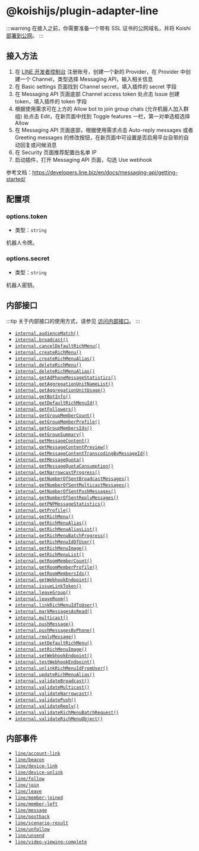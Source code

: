 # @koishijs/plugin-adapter-line

:::warning
在接入之前，你需要准备一个带有 SSL 证书的公网域名，并将 Koishi [部署到公网](../../manual/recipe/server.md)。
:::

## 接入方法

1. 在 [LINE 开发者控制台](https://developers.line.biz/console/) 注册账号，创建一个新的 Provider，在 Provider 中创建一个 Channel，类型选择 Messaging API，输入相关信息
2. 在 Basic settings 页面找到 Channel secret，填入插件的 secret 字段
3. 在 Messaging API 页面底部 Channel access token 处点击 Issue 创建 token，填入插件的 token 字段
4. 根据使用需求可在上方的 Allow bot to join group chats (允许机器人加入群组) 处点击 Edit，在新页面中找到 Toggle features 一栏，第一对单选框选择 Allow
5. 在 Messaging API 页面底部，根据使用需求点击 Auto-reply messages 或者 Greeting messages 的修改按钮，在新页面中可设置是否启用平台自带的自动回复或问候消息
6. 在 Security 页面推荐配置白名单 IP
7. 启动插件，打开 Messaging API 页面，勾选 Use webhook

参考文档：<https://developers.line.biz/en/docs/messaging-api/getting-started/>

## 配置项

### options.token

- 类型：`string`

机器人令牌。

### options.secret

- 类型：`string`

机器人密钥。

## 内部接口

:::tip
关于内部接口的使用方式，请参见 [访问内部接口](../../guide/adapter/bot.md#access-from-plugin)。
:::

- [`internal.audienceMatch()`](https://developers.line.biz/en/reference/partner-docs/#phone-audience-match)
- [`internal.broadcast()`](https://developers.line.biz/en/reference/messaging-api/#send-broadcast-message)
- [`internal.cancelDefaultRichMenu()`](https://developers.line.biz/en/reference/messaging-api/#cancel-default-rich-menu)
- [`internal.createRichMenu()`](https://developers.line.biz/en/reference/messaging-api/#create-rich-menu)
- [`internal.createRichMenuAlias()`](https://developers.line.biz/en/reference/messaging-api/#create-rich-menu-alias)
- [`internal.deleteRichMenu()`](https://developers.line.biz/en/reference/messaging-api/#delete-rich-menu)
- [`internal.deleteRichMenuAlias()`](https://developers.line.biz/en/reference/messaging-api/#delete-rich-menu-alias)
- [`internal.getAdPhoneMessageStatistics()`](https://developers.line.biz/en/reference/partner-docs/#get-phone-audience-match)
- [`internal.getAggregationUnitNameList()`](https://developers.line.biz/en/reference/messaging-api/#get-name-list-of-units-used-this-month)
- [`internal.getAggregationUnitUsage()`](https://developers.line.biz/en/reference/messaging-api/#get-number-of-units-used-this-month)
- [`internal.getBotInfo()`](https://developers.line.biz/en/reference/messaging-api/#get-bot-info)
- [`internal.getDefaultRichMenuId()`](https://developers.line.biz/en/reference/messaging-api/#get-default-rich-menu-id)
- [`internal.getFollowers()`](https://developers.line.biz/en/reference/messaging-api/#get-follower-ids)
- [`internal.getGroupMemberCount()`](https://developers.line.biz/en/reference/messaging-api/#get-members-group-count)
- [`internal.getGroupMemberProfile()`](https://developers.line.biz/en/reference/messaging-api/#get-group-member-profile)
- [`internal.getGroupMembersIds()`](https://developers.line.biz/en/reference/messaging-api/#get-group-member-user-ids)
- [`internal.getGroupSummary()`](https://developers.line.biz/en/reference/messaging-api/#get-group-summary)
- [`internal.getMessageContent()`](https://developers.line.biz/en/reference/messaging-api/#get-content)
- [`internal.getMessageContentPreview()`](https://developers.line.biz/en/reference/messaging-api/#get-image-or-video-preview)
- [`internal.getMessageContentTranscodingByMessageId()`](https://developers.line.biz/en/reference/messaging-api/#verify-video-or-audio-preparation-status)
- [`internal.getMessageQuota()`](https://developers.line.biz/en/reference/messaging-api/#get-quota)
- [`internal.getMessageQuotaConsumption()`](https://developers.line.biz/en/reference/messaging-api/#get-consumption)
- [`internal.getNarrowcastProgress()`](https://developers.line.biz/en/reference/messaging-api/#get-narrowcast-progress-status)
- [`internal.getNumberOfSentBroadcastMessages()`](https://developers.line.biz/en/reference/messaging-api/#get-number-of-broadcast-messages)
- [`internal.getNumberOfSentMulticastMessages()`](https://developers.line.biz/en/reference/messaging-api/#get-number-of-multicast-messages)
- [`internal.getNumberOfSentPushMessages()`](https://developers.line.biz/en/reference/messaging-api/#get-number-of-push-messages)
- [`internal.getNumberOfSentReplyMessages()`](https://developers.line.biz/en/reference/messaging-api/#get-number-of-reply-messages)
- [`internal.getPNPMessageStatistics()`](https://developers.line.biz/en/reference/partner-docs/#get-number-of-sent-line-notification-messages)
- [`internal.getProfile()`](https://developers.line.biz/en/reference/messaging-api/#get-profile)
- [`internal.getRichMenu()`](https://developers.line.biz/en/reference/messaging-api/#get-rich-menu)
- [`internal.getRichMenuAlias()`](https://developers.line.biz/en/reference/messaging-api/#get-rich-menu-alias-by-id)
- [`internal.getRichMenuAliasList()`](https://developers.line.biz/en/reference/messaging-api/#get-rich-menu-alias-list)
- [`internal.getRichMenuBatchProgress()`](https://developers.line.biz/en/reference/messaging-api/#get-batch-control-rich-menus-progress-status)
- [`internal.getRichMenuIdOfUser()`](https://developers.line.biz/en/reference/messaging-api/#get-rich-menu-id-of-user)
- [`internal.getRichMenuImage()`](https://developers.line.biz/en/reference/messaging-api/#download-rich-menu-image)
- [`internal.getRichMenuList()`](https://developers.line.biz/en/reference/messaging-api/#get-rich-menu-list)
- [`internal.getRoomMemberCount()`](https://developers.line.biz/en/reference/messaging-api/#get-members-room-count)
- [`internal.getRoomMemberProfile()`](https://developers.line.biz/en/reference/messaging-api/#get-room-member-profile)
- [`internal.getRoomMembersIds()`](https://developers.line.biz/en/reference/messaging-api/#get-room-member-user-ids)
- [`internal.getWebhookEndpoint()`](https://developers.line.biz/en/reference/messaging-api/#get-webhook-endpoint-information)
- [`internal.issueLinkToken()`](https://developers.line.biz/en/reference/messaging-api/#issue-link-token)
- [`internal.leaveGroup()`](https://developers.line.biz/en/reference/messaging-api/#leave-group)
- [`internal.leaveRoom()`](https://developers.line.biz/en/reference/messaging-api/#leave-room)
- [`internal.linkRichMenuIdToUser()`](https://developers.line.biz/en/reference/messaging-api/#link-rich-menu-to-user)
- [`internal.markMessagesAsRead()`](https://developers.line.biz/en/reference/partner-docs/#mark-messages-from-users-as-read)
- [`internal.multicast()`](https://developers.line.biz/en/reference/messaging-api/#send-multicast-message)
- [`internal.pushMessage()`](https://developers.line.biz/en/reference/messaging-api/#send-push-message)
- [`internal.pushMessagesByPhone()`](https://developers.line.biz/en/reference/partner-docs/#send-line-notification-message)
- [`internal.replyMessage()`](https://developers.line.biz/en/reference/messaging-api/#send-reply-message)
- [`internal.setDefaultRichMenu()`](https://developers.line.biz/en/reference/messaging-api/#set-default-rich-menu)
- [`internal.setRichMenuImage()`](https://developers.line.biz/en/reference/messaging-api/#upload-rich-menu-image)
- [`internal.setWebhookEndpoint()`](https://developers.line.biz/en/reference/messaging-api/#set-webhook-endpoint-url)
- [`internal.testWebhookEndpoint()`](https://developers.line.biz/en/reference/messaging-api/#test-webhook-endpoint)
- [`internal.unlinkRichMenuIdFromUser()`](https://developers.line.biz/en/reference/messaging-api/#unlink-rich-menu-from-user)
- [`internal.updateRichMenuAlias()`](https://developers.line.biz/en/reference/messaging-api/#update-rich-menu-alias)
- [`internal.validateBroadcast()`](https://developers.line.biz/en/reference/messaging-api/#validate-message-objects-of-broadcast-message)
- [`internal.validateMulticast()`](https://developers.line.biz/en/reference/messaging-api/#validate-message-objects-of-multicast-message)
- [`internal.validateNarrowcast()`](https://developers.line.biz/en/reference/messaging-api/#validate-message-objects-of-narrowcast-message)
- [`internal.validatePush()`](https://developers.line.biz/en/reference/messaging-api/#validate-message-objects-of-push-message)
- [`internal.validateReply()`](https://developers.line.biz/en/reference/messaging-api/#validate-message-objects-of-reply-message)
- [`internal.validateRichMenuBatchRequest()`](https://developers.line.biz/en/reference/messaging-api/#validate-batch-control-rich-menus-request)
- [`internal.validateRichMenuObject()`](https://developers.line.biz/en/reference/messaging-api/#validate-rich-menu-object)

## 内部事件

- [`line/account-link`](https://developers\.line\.biz/en/reference/messaging-api/#account-link-event)
- [`line/beacon`](https://developers\.line\.biz/en/reference/messaging-api/#beacon-event)
- [`line/device-link`](https://developers\.line\.biz/en/reference/messaging-api/#device-link-event)
- [`line/device-unlink`](https://developers\.line\.biz/en/reference/messaging-api/#device-unlink-event)
- [`line/follow`](https://developers.line.biz/en/reference/messaging-api/#follow-event)
- [`line/join`](https://developers.line.biz/en/reference/messaging-api/#join-event)
- [`line/leave`](https://developers.line.biz/en/reference/messaging-api/#leave-event)
- [`line/member-joined`](https://developers.line.biz/en/reference/messaging-api/#member-joined-event)
- [`line/member-left`](https://developers.line.biz/en/reference/messaging-api/#member-left-event)
- [`line/message`](https://developers.line.biz/en/reference/messaging-api/#message-event)
- [`line/postback`](https://developers.line.biz/en/reference/messaging-api/#postback-event)
- [`line/scenario-result`](https://developers\.line\.biz/en/reference/messaging-api/#scenario-result-event)
- [`line/unfollow`](https://developers.line.biz/en/reference/messaging-api/#unfollow-event)
- [`line/unsend`](https://developers.line.biz/en/reference/messaging-api/#unsend-event)
- [`line/video-viewing-complete`](https://developers\.line\.biz/en/reference/messaging-api/#video-viewing-complete)
